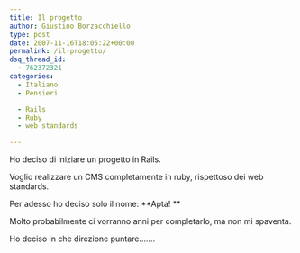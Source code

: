 ```yaml
---
title: Il progetto
author: Giustino Borzacchiello
type: post
date: 2007-11-16T18:05:22+00:00
permalink: /il-progetto/
dsq_thread_id:
  - 762372321
categories:
  - Italiano
  - Pensieri

  - Rails
  - Ruby
  - web standards

---
```

Ho deciso di iniziare un progetto in Rails.

Voglio realizzare un CMS completamente in ruby, rispettoso dei web standards.

Per adesso ho deciso solo il nome: **Apta! **

Molto probabilmente ci vorranno anni per completarlo, ma non mi spaventa.

Ho deciso in che direzione puntare&#8230;&#8230;.